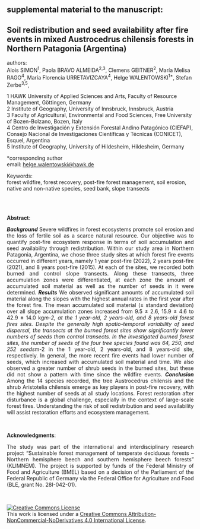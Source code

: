## supplemental material to the manuscript:

## Soil redistribution and seed availability after fire events in mixed Austrocedrus chilensis forests in Northern Patagonia (Argentina)

authors:   
Alois SIMON<sup>1</sup>, Paola BRAVO ALMEIDA<sup>2,3</sup>, Clemens GEITNER<sup>2</sup>, María Melisa RAGO<sup>4</sup>, María Florencia URRETAVIZCAYA<sup>4</sup>, Helge WALENTOWSKI<sup>1*</sup>, Stefan Zerbe<sup>3,5</sup>, 
<br>

1 HAWK University of Applied Sciences and Arts, Faculty of Resource Management, Göttingen, Germany<br>
2 Institute of Geography, University of Innsbruck, Innsbruck, Austria<br>
3 Faculty of Agricultural, Environmental and Food Sciences, Free University of Bozen-Bolzano, Bozen, Italy<br>
4 Centro de Investigación y Extensión Forestal Andino Patagónico (CIEFAP), Consejo Nacional de Investigaciones Científicas y Técnicas (CONICET), Esquel, Argentina<br>
5 Institute of Geography, University of Hildesheim, Hildesheim, Germany<br>

*corresponding author   
email: helge.walentowski@hawk.de




Keywords:  
forest wildfire, forest recovery, post-fire forest management, soil erosion, native and non-native species, seed bank, slope transects

<br>
<br>

**Abstract**:<p align="justify">
***Background***
Severe wildfires in forest ecosystems promote soil erosion and the loss of fertile soil as a scarce natural resource. Our objective was to quantify post-fire ecosystem response in terms of soil accumulation and seed availability through redistribution. Within our study area in Northern Patagonia, Argentina, we chose three study sites at which forest fire events occurred in different years, namely 1 year post-fire (2022), 2 years post-fire (2021), and 8 years post-fire (2015). At each of the sites, we recorded both burned and control slope transects. Along these transects, three accumulation zones were differentiated, at each zone the amount of accumulated soil material as well as the number of seeds in it were determined. 
***Results***
We observed significant amounts of accumulated soil material along the slopes with the highest annual rates in the first year after the forest fire. The mean accumulated soil material (± standard deviation) over all slope accumulation zones increased from 9.5 ± 2.6, 15.9 ± 4.6 to 42.9 ± 14.0 kg*m-2, at the 1 year-old, 2 years-old, and 8 years-old forest fires sites. Despite the generally high spatio-temporal variability of seed dispersal, the transects at the burned forest sites show significantly lower numbers of seeds than control transects. In the investigated burned forest sites, the number of seeds of the four tree species found was 64, 250, and 252 seeds*m-2 in the 1 year-old, 2 years-old, and 8 years-old site, respectively. In general, the more recent fire events had lower number of seeds, which increased with accumulated soil material and time. We also observed a greater number of shrub seeds in the burned sites, but these did not show a pattern with time since the wildfire events. 
***Conclusion*** 
Among the 14 species recorded, the tree Austrocedrus chilensis and the shrub Aristotelia chilensis emerge as key players in post-fire recovery, with the highest number of seeds at all study locations. Forest restoration after disturbance is a global challenge, especially in the context of large-scale forest fires. Understanding the risk of soil redistribution and seed availability will assist restoration efforts and ecosystem management.

<br>

**Acknowledgments**:<p align="justify">
The study was part of the international and interdisciplinary research project “Sustainable forest management of temperate deciduous forests – Northern hemisphere beech and southern hemisphere beech forests” (KLIMNEM). The project is supported by funds of the Federal Ministry of Food and Agriculture (BMEL) based on a decision of the Parliament of the Federal Republic of Germany via the Federal Office for Agriculture and Food (BLE, grant No. 28I-042-01).
</p>
<br>

<a rel="license" href="http://creativecommons.org/licenses/by-nc-nd/4.0/"><img alt="Creative Commons License" style="border-width:0" src="https://i.creativecommons.org/l/by-nc-nd/4.0/88x31.png" /></a><br />This work is licensed under a <a rel="license" href="http://creativecommons.org/licenses/by-nc-nd/4.0/">Creative Commons Attribution-NonCommercial-NoDerivatives 4.0 International License</a>.

